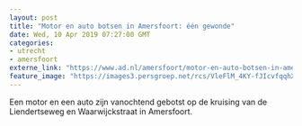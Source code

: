 ```yaml
---
layout: post
title: "Motor en auto botsen in Amersfoort: één gewonde"
date: Wed, 10 Apr 2019 07:27:00 GMT
categories: 
- utrecht 
- amersfoort 
externe_link: "https://www.ad.nl/amersfoort/motor-en-auto-botsen-in-amersfoort-een-gewonde~a91f3cfc/"
feature_image: "https://images3.persgroep.net/rcs/VleFlM_4KY-fJIcvfqqhXthYesc/diocontent/145223027/_fitwidth/400/?appId=21791a8992982cd8da851550a453bd7f&quality=0.7"
---
```


Een motor en een auto zijn vanochtend gebotst op de kruising van de Liendertseweg en Waarwijckstraat in Amersfoort.
